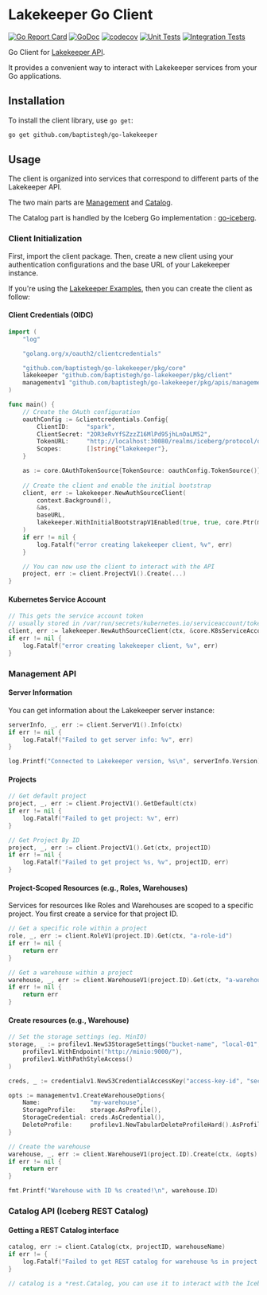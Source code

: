 # Lakekeeper Go Client

[![Go Report Card](https://goreportcard.com/badge/github.com/baptistegh/go-lakekeeper)](https://goreportcard.com/report/github.com/baptistegh/go-lakekeeper)
[![GoDoc](https://godoc.org/github.com/baptistegh/go-lakekeeper?status.svg)](https://godoc.org/github.com/baptistegh/go-lakekeeper)
[![codecov](https://codecov.io/gh/baptistegh/go-lakekeeper/graph/badge.svg?token=2WF3AB10RA)](https://codecov.io/gh/baptistegh/go-lakekeeper)
[![Unit Tests](https://github.com/baptistegh/go-lakekeeper/actions/workflows/test.yml/badge.svg)](https://github.com/baptistegh/go-lakekeeper/actions/workflows/test.yml)
[![Integration Tests](https://github.com/baptistegh/go-lakekeeper/actions/workflows/integration.yml/badge.svg)](https://github.com/baptistegh/go-lakekeeper/actions/workflows/integration.yml)

Go Client for [Lakekeeper API](https://docs.lakekeeper.io).

It provides a convenient way to interact with Lakekeeper services from your Go applications.

## Installation

To install the client library, use `go get`:

```sh
go get github.com/baptistegh/go-lakekeeper
```

## Usage

The client is organized into services that correspond to different parts of the Lakekeeper API.

The two main parts are [Management](#management-api) and [Catalog](#catalog-api-iceberg-rest-catalog).

The Catalog part is handled by the Iceberg Go implementation : [go-iceberg](https://github.com/apache/iceberg-go).

### Client Initialization

First, import the client package.
Then, create a new client using your authentication configurations and the base URL of your Lakekeeper instance.

If you're using the [Lakekeeper Examples](https://github.com/lakekeeper/lakekeeper/tree/main/examples), then you can create the client as follow:

#### Client Credentials (OIDC)

```go
import (
    "log"

    "golang.org/x/oauth2/clientcredentials"

    "github.com/baptistegh/go-lakekeeper/pkg/core"
    lakekeeper "github.com/baptistegh/go-lakekeeper/pkg/client"
    managementv1 "github.com/baptistegh/go-lakekeeper/pkg/apis/management/v1"
)

func main() {
    // Create the OAuth configuration
    oauthConfig := &clientcredentials.Config{
        ClientID:     "spark",
        ClientSecret: "2OR3eRvYfSZzzZ16MlPd95jhLnOaLM52",
        TokenURL:     "http://localhost:30080/realms/iceberg/protocol/openid-connect/token",
        Scopes:       []string{"lakekeeper"},
    }

    as := core.OAuthTokenSource{TokenSource: oauthConfig.TokenSource()}
    
    // Create the client and enable the initial bootstrap
    client, err := lakekeeper.NewAuthSourceClient(
        context.Background(),
        &as,
        baseURL,
        lakekeeper.WithInitialBootstrapV1Enabled(true, true, core.Ptr(managementv1.ApplicationUserType))
    )
    if err != nil {
        log.Fatalf("error creating lakekeeper client, %v", err)
    }

    // You can now use the client to interact with the API
    project, err := client.ProjectV1().Create(...)
}
```

#### Kubernetes Service Account

```go
// This gets the service account token 
// usually stored in /var/run/secrets/kubernetes.io/serviceaccount/token
client, err := lakekeeper.NewAuthSourceClient(ctx, &core.K8sServiceAccountAuthSource{}, baseURL)
if err != nil {
    log.Fatalf("error creating lakekeeper client, %v", err)
}
```

### Management API

#### Server Information

You can get information about the Lakekeeper server instance:

```go
serverInfo, _, err := client.ServerV1().Info(ctx)
if err != nil {
    log.Fatalf("Failed to get server info: %v", err)
}

log.Printf("Connected to Lakekeeper version, %s\n", serverInfo.Version)
```

#### Projects

```go
// Get default project
project, _, err := client.ProjectV1().GetDefault(ctx)
if err != nil {
    log.Fatalf("Failed to get project: %v", err)
}

// Get Project By ID
project, _, err := client.ProjectV1().Get(ctx, projectID)
if err != nil {
    log.Fatalf("Failed to get project %s, %v", projectID, err)
}
```

#### Project-Scoped Resources (e.g., Roles, Warehouses)

Services for resources like Roles and Warehouses are scoped to a specific project.
You first create a service for that project ID.

```go
// Get a specific role within a project
role, _, err := client.RoleV1(project.ID).Get(ctx, "a-role-id")
if err != nil {
    return err
}

// Get a warehouse within a project
warehouse, _, err := client.WarehouseV1(project.ID).Get(ctx, "a-warehouse-id")
if err != nil {
    return err
}
```

#### Create resources (e.g., Warehouse)

```go
// Set the storage settings (eg. MinIO)
storage, _ := profilev1.NewS3StorageSettings("bucket-name", "local-01",
    profilev1.WithEndpoint("http://minio:9000/"),
    profilev1.WithPathStyleAccess()
)

creds, _ := credentialv1.NewS3CredentialAccessKey("access-key-id", "secret-access-key")

opts := managementv1.CreateWarehouseOptions{
    Name:              "my-warehouse",
    StorageProfile:    storage.AsProfile(),
    StorageCredential: creds.AsCredential(),
    DeleteProfile:     profilev1.NewTabularDeleteProfileHard().AsProfile(),
}

// Create the warehouse
warehouse, _, err := client.WarehouseV1(project.ID).Create(ctx, &opts)
if err != nil {
    return err
}

fmt.Printf("Warehouse with ID %s created!\n", warehouse.ID)
```


### Catalog API (Iceberg REST Catalog)

#### Getting a REST Catalog interface

```go
catalog, err := client.Catalog(ctx, projectID, warehouseName)
if err != {
    log.Fatalf("Failed to get REST catalog for warehouse %s in project %s, %v", warehouseName, projectID, err)
}

// catalog is a *rest.Catalog, you can use it to interact with the Iceberg REST catalog API.
```
